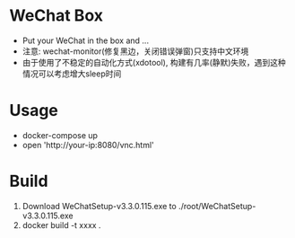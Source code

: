 # WeChat Box
- Put your WeChat in the box and ...
- 注意: wechat-monitor(修复黑边，关闭错误弹窗)只支持中文环境
- 由于使用了不稳定的自动化方式(xdotool), 构建有几率(静默)失败，遇到这种情况可以考虑增大sleep时间
  
# Usage
- docker-compose up
- open 'http://your-ip:8080/vnc.html'

# Build
1. Download WeChatSetup-v3.3.0.115.exe to ./root/WeChatSetup-v3.3.0.115.exe
2. docker build -t xxxx .